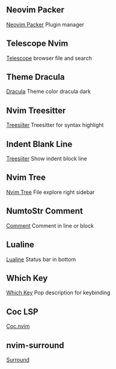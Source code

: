 ## Neovim Packer
[Neovim Packer](https://github.com/wbthomason/packer.nvim)
Plugin manager

## Telescope Nvim
[Telescope](https://github.com/nvim-telescope/telescope.nvim)
browser file and search

## Theme Dracula
[Dracula](https://draculatheme.com/vim)
Theme color dracula dark

## Nvim Treesitter
[Treesiiter](https://github.com/nvim-treesitter/nvim-treesitter)
Treesitter for syntax highlight


## Indent Blank Line
[Treesiiter](https://github.com/lukas-reineke/indent-blankline.nvim)
Show indent block line


## Nvim Tree
[Nvim Tree](https://github.com/nvim-tree/nvim-tree.lua)
File explore right sidebar


## NumtoStr Comment
[Comment](https://github.com/numToStr/Comment.nvim)
Comment in line or block

## Lualine
[Lualine](https://github.com/nvim-lualine/lualine.nvim)
Status bar in bottom

## Which Key
[Which Key](https://github.com/folke/which-key.nvim)
Pop description for keybinding

## Coc LSP
[Coc.nvim](https://github.com/neoclide/coc.nvim)

## nvim-surround
[Surround](https://github.com/kylechui/nvim-surround)
